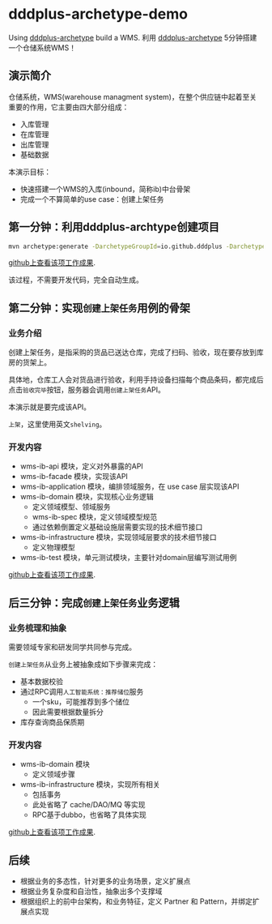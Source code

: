 # dddplus-archetype-demo
Using [dddplus-archetype](https://github.com/dddplus/dddplus-archetype) build a WMS. 利用 [dddplus-archetype](https://github.com/dddplus/dddplus-archetype) 5分钟搭建一个仓储系统WMS！

## 演示简介

仓储系统，WMS(warehouse managment system)，在整个供应链中起着至关重要的作用，它主要由四大部分组成：
- 入库管理
- 在库管理
- 出库管理
- 基础数据

本演示目标：
- 快速搭建一个WMS的入库(inbound，简称ib)中台骨架
- 完成一个不算简单的use case：创建上架任务

## 第一分钟：利用dddplus-archtype创建项目

``` bash
mvn archetype:generate -DarchetypeGroupId=io.github.dddplus -DarchetypeArtifactId=dddplus-archetype -DarchetypeVersion=1.0.2-SNAPSHOT -DgroupId=io.wms -DartifactId=wms-ib -Dpackage=io.wms.ib -Dversion=1.0.0-SNAPSHOT -DinteractiveMode=false
```

[github上查看该项工作成果](https://github.com/dddplus/dddplus-archetype-demo/compare/7e150d0...minute-1).

该过程，不需要开发代码，完全自动生成。

## 第二分钟：实现`创建上架任务`用例的骨架

### 业务介绍

创建上架任务，是指采购的货品已送达仓库，完成了扫码、验收，现在要存放到库房的货架上。

具体地，仓库工人会对货品进行验收，利用手持设备扫描每个商品条码，都完成后点击`验收完毕`按钮，服务器会调用`创建上架任务`API。

本演示就是要完成该API。

`上架`，这里使用英文`shelving`。

### 开发内容

- wms-ib-api 模块，定义对外暴露的API
- wms-ib-facade 模块，实现该API
- wms-ib-application 模块，编排领域服务，在 use case 层实现该API
- wms-ib-domain 模块，实现核心业务逻辑
   - 定义领域模型、领域服务
   - wms-ib-spec 模块，定义领域模型规范
   - 通过依赖倒置定义基础设施层需要实现的技术细节接口
- wms-ib-infrastructure 模块，实现领域层要求的技术细节接口
   - 定义物理模型
- wms-ib-test 模块，单元测试模块，主要针对domain层编写测试用例

[github上查看该项工作成果](https://github.com/dddplus/dddplus-archetype-demo/compare/minute-1...minute-2).

## 后三分钟：完成`创建上架任务`业务逻辑

### 业务梳理和抽象

需要领域专家和研发同学共同参与完成。

`创建上架任务`从业务上被抽象成如下步骤来完成：
- 基本数据校验
- 通过RPC调用`人工智能系统：推荐储位`服务
   - 一个sku，可能推荐到多个储位
   - 因此需要根据数量拆分
- 库存查询商品保质期

### 开发内容

- wms-ib-domain 模块
   - 定义领域步骤
- wms-ib-infrastructure 模块，实现所有相关
   - 包括事务
   - 此处省略了 cache/DAO/MQ 等实现
   - RPC基于dubbo，也省略了具体实现

[github上查看该项工作成果](https://github.com/dddplus/dddplus-archetype-demo/compare/minute-2...minute-3).

## 后续

- 根据业务的多态性，针对更多的业务场景，定义扩展点
- 根据业务复杂度和自治性，抽象出多个支撑域
- 根据组织上的前中台架构，和业务特征，定义 Partner 和 Pattern，并绑定扩展点实现
